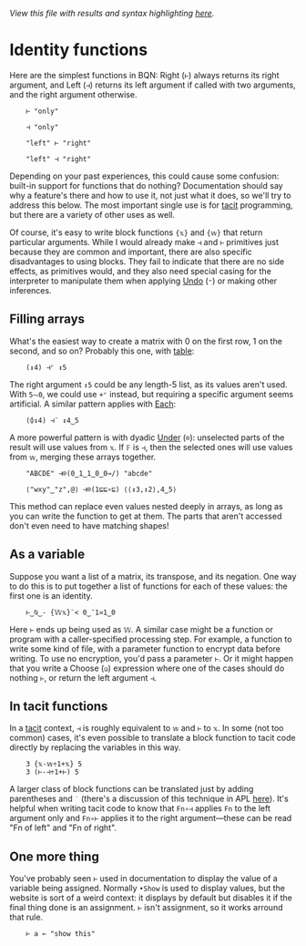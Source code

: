 *View this file with results and syntax highlighting [here](https://saltytine.github.io/BQN/doc/identity.html).*

# Identity functions

Here are the simplest functions in BQN: Right (`⊢`) always returns its right argument, and Left (`⊣`) returns its left argument if called with two arguments, and the right argument otherwise.

        ⊢ "only"

        ⊣ "only"

        "left" ⊢ "right"

        "left" ⊣ "right"

Depending on your past experiences, this could cause some confusion: built-in support for functions that do nothing? Documentation should say why a feature's there and how to use it, not just what it does, so we'll try to address this below. The most important single use is for [tacit](tacit.md) programming, but there are a variety of other uses as well.

Of course, it's easy to write block functions `{𝕩}` and `{𝕨}` that return particular arguments. While I would already make `⊣` and `⊢` primitives just because they are common and important, there are also specific disadvantages to using blocks. They fail to indicate that there are no side effects, as primitives would, and they also need special casing for the interpreter to manipulate them when applying [Undo](undo.md) (`⁼`) or making other inferences.

## Filling arrays

What's the easiest way to create a matrix with 0 on the first row, 1 on the second, and so on? Probably this one, with [table](map.md#table):

        (↕4) ⊣⌜ ↕5

The right argument `↕5` could be any length-5 list, as its values aren't used. With `5⥊0`, we could use `+⌜` instead, but requiring a specific argument seems artificial. A similar pattern applies with [Each](map.md#each):

        (⌽↕4) ⊣¨ ↕4‿5

A more powerful pattern is with dyadic [Under](under.md) (`⌾`): unselected parts of the result will use values from `𝕩`. If `𝔽` is `⊣`, then the selected ones will use values from `𝕨`, merging these arrays together.

        "ABCDE" ⊣⌾(0‿1‿1‿0‿0⊸/) "abcde"

        ⟨"wxy"‿"z",@⟩ ⊣⌾(1⊑⊑∘⊑) ⟨⟨↕3,↕2⟩,4‿5⟩

This method can replace even values nested deeply in arrays, as long as you can write the function to get at them. The parts that aren't accessed don't even need to have matching shapes!

## As a variable

Suppose you want a list of a matrix, its transpose, and its negation. One way to do this is to put together a list of functions for each of these values: the first one is an identity.

        ⊢‿⍉‿- {𝕎𝕩}¨< 0‿¯1≍1‿0

Here `⊢` ends up being used as `𝕎`. A similar case might be a function or program with a caller-specified processing step. For example, a function to write some kind of file, with a parameter function to encrypt data before writing. To use no encryption, you'd pass a parameter `⊢`. Or it might happen that you write a Choose (`◶`) expression where one of the cases should do nothing `⊢`, or return the left argument `⊣`.

## In tacit functions

In a [tacit](tacit.md) context, `⊣` is roughly equivalent to `𝕨` and `⊢` to `𝕩`. In some (not too common) cases, it's even possible to translate a block function to tacit code directly by replacing the variables in this way.

        3 {𝕩-𝕨÷1+𝕩} 5
        3 (⊢-⊣÷1+⊢) 5

A larger class of block functions can be translated just by adding parentheses and `˙` (there's a discussion of this technique in APL [here](https://dfns.dyalog.com/n_tacit.htm)). It's helpful when writing tacit code to know that `Fn∘⊣` applies `Fn` to the left argument only and `Fn∘⊢` applies it to the right argument—these can be read "Fn of left" and "Fn of right".

## One more thing

You've probably seen `⊢` used in documentation to display the value of a variable being assigned. Normally `•Show` is used to display values, but the website is sort of a weird context: it displays by default but disables it if the final thing done is an assignment. `⊢` isn't assignment, so it works arround that rule.

        ⊢ a ← "show this"
